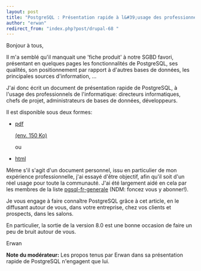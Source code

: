 ```yaml
---
layout: post
title: "PostgreSQL : Présentation rapide à l&#39;usage des professionnels de l&#39;informatique"
author: "erwan"
redirect_from: "index.php?post/drupal-68 "
---
```




<p>Bonjour à tous,</p>

<p>

Il m'a semblé qu'il manquait une 'fiche produit' à notre SGBD favori, présentant en quelques pages les fonctionnalités de PostgreSQL, ses qualités, son positionnement par rapport à d'autres bases de données, les principales sources d'information, ...</p>

<p>

J'ai donc écrit un document de présentation rapide de PostgreSQL, à l'usage des professionnels de l'informatique: directeurs informatiques, chefs de projet, administrateurs de bases de données, développeurs.</p>

<p>

Il est disponible sous deux formes:</p>

<ul>

<li>

<a href="http://mapage.noos.fr/erwan.duroselle/Presentation_rapide_de_PostgreSQL.pdf">pdf

(env. 150 Ko)</a>

ou</li>

<li>

<a href="http://mapage.noos.fr/erwan.duroselle/Presentation_rapide_de_PostgreSQL.html">html</a></li>

</ul>

<p>

Même s'il s'agit d'un document personnel, issu en particulier de mon expérience professionnelle, j'ai essayé d'être objectif, afin qu'il soit d'un réel usage pour toute la communauté. J'ai été largement aidé en cela par les membres de la liste <a href="http://archives.postgresql.org/pgsql-fr-generale/">pgsql-fr-generale</a> (NDM: foncez vous y abonner!).</p>

<p>

Je vous engage à faire connaître PostgreSQL grâce à cet article, en le diffusant autour de vous, dans votre entreprise, chez vos clients et prospects, dans les salons.</p>

<p>

En particulier, la sortie de la version 8.0 est une bonne occasion de faire un peu de bruit autour de vous.</p>

<p>Erwan</p>

<p>

<strong>Note du modérateur:</strong> Les propos tenus par Erwan dans sa présentation rapide de PostgreSQL n'engagent que lui.</p>